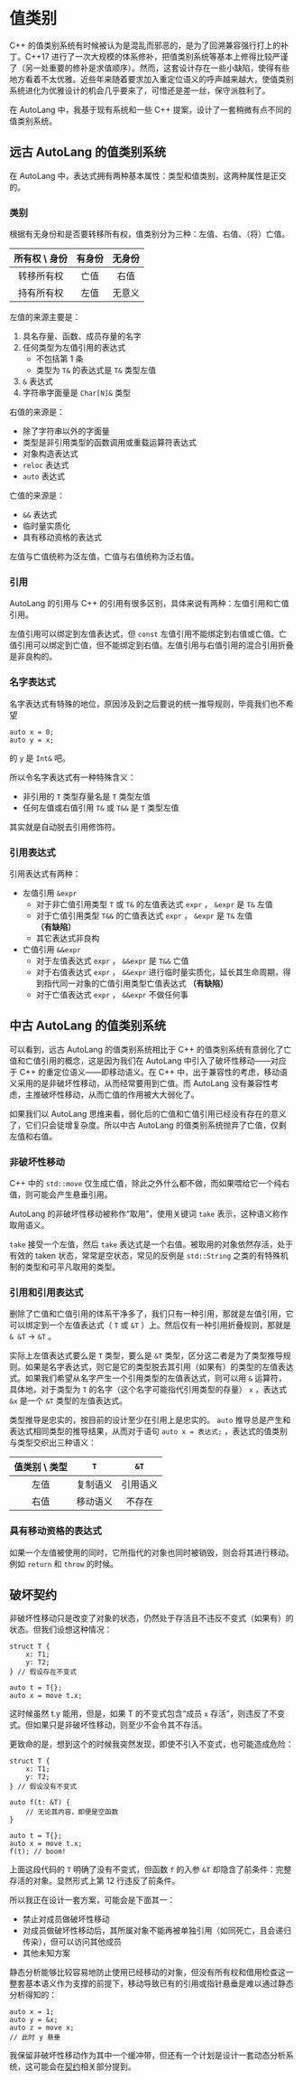 # 值类别

C++ 的值类别系统有时候被认为是混乱而邪恶的，是为了回溯兼容强行打上的补丁。C++17 进行了一次大规模的体系修补，把值类别系统等基本上修得比较严谨了（另一处重要的修补是求值顺序）。然而，这套设计存在一些小缺陷，使得有些地方看着不太优雅。近些年来随着要求加入重定位语义的呼声越来越大，使值类别系统进化为优雅设计的机会几乎要来了，可惜还是差一丝，保守派胜利了。

在 AutoLang 中，我基于现有系统和一些 C++ 提案，设计了一套稍微有点不同的值类别系统。

## 远古 AutoLang 的值类别系统

在 AutoLang 中，表达式拥有两种基本属性：类型和值类别，这两种属性是正交的。

### 类别

根据有无身份和是否要转移所有权，值类别分为三种：左值、右值、（将）亡值。

| 所有权 \ 身份 | 有身份 | 无身份 |
|:-:|:-:|:-:|
| 转移所有权 | 亡值 | 右值 |
| 持有所有权 | 左值 | 无意义 |

左值的来源主要是：

1. 具名存量、函数、成员存量的名字
2. 任何类型为左值引用的表达式
    - 不包括第 1 条
    - 类型为 `T&` 的表达式是 `T&` 类型左值
3. `&` 表达式
4. 字符串字面量是 `Char[N]&` 类型

右值的来源是：

- 除了字符串以外的字面量
- 类型是非引用类型的函数调用或重载运算符表达式
- 对象构造表达式
- `reloc` 表达式
- `auto` 表达式

亡值的来源是：

- `&&` 表达式
- 临时量实质化
- 具有移动资格的表达式

左值与亡值统称为泛左值，亡值与右值统称为泛右值。

### 引用

AutoLang 的引用与 C++ 的引用有很多区别，具体来说有两种：左值引用和亡值引用。

左值引用可以绑定到左值表达式，但 `const` 左值引用不能绑定到右值或亡值。亡值引用可以绑定到亡值，但不能绑定到右值。左值引用与右值引用的混合引用折叠是非良构的。

### 名字表达式

名字表达式有特殊的地位，原因涉及到之后要说的统一推导规则，毕竟我们也不希望

```autolang
auto x = 0;
auto y = x;
```

的 `y` 是 `Int&` 吧。

所以令名字表达式有一种特殊含义：

- 非引用的 `T` 类型存量名是 `T` 类型左值
- 任何左值或右值引用 `T&` 或 `T&&` 是 `T` 类型左值

其实就是自动脱去引用修饰符。

### 引用表达式

引用表达式有两种：

- 左值引用 `&expr`
  - 对于非亡值引用类型 `T` 或 `T&` 的左值表达式 `expr` ， `&expr` 是 `T&` 左值
  - 对于亡值引用类型 `T&&` 的亡值表达式 `expr` ， `&expr` 是 `T&` 左值 **（有缺陷）**
  - 其它表达式非良构
- 亡值引用 `&&expr`
  - 对于左值表达式 `expr` ， `&&expr` 是 `T&&` 亡值
  - 对于右值表达式 `expr` ， `&&expr` 进行临时量实质化，延长其生命周期，得到指代同一对象的亡值引用类型亡值表达式 **（有缺陷）**
  - 对于亡值表达式 `expr` ， `&&expr` 不做任何事

## 中古 AutoLang 的值类别系统

可以看到，远古 AutoLang 的值类别系统相比于 C++ 的值类别系统有意弱化了亡值和亡值引用的概念，这是因为我们在 AutoLang 中引入了破坏性移动——对应于 C++ 的重定位语义——即移动语义。在 C++ 中，出于兼容性的考虑，移动语义采用的是非破坏性移动，从而经常要用到亡值。而 AutoLang 没有兼容性考虑，主推破坏性移动，从而亡值的作用被大大弱化了。

如果我们以 AutoLang 思维来看，弱化后的亡值和亡值引用已经没有存在的意义了，它们只会徒增复杂度。所以中古 AutoLang 的值类别系统抛弃了亡值，仅剩左值和右值。

### 非破坏性移动

C++ 中的 `std::move` 仅生成亡值，除此之外什么都不做，而如果喂给它一个纯右值，则可能会产生悬垂引用。

AutoLang 的非破坏性移动被称作“取用”，使用关键词 `take` 表示，这种语义称作取用语义。

`take` 接受一个左值，然后 `take` 表达式是一个右值。被取用的对象依然存活，处于有效的 taken 状态，常常是空状态，常见的反例是 `std::String` 之类的有特殊机制的类型和可平凡取用的类型。

### 引用和引用表达式

删除了亡值和亡值引用的体系干净多了，我们只有一种引用，那就是左值引用，它可以绑定到一个左值表达式（ `T` 或 `&T` ）上。然后仅有一种引用折叠规则，那就是 `& &T` -> `&T` 。

实际上左值表达式要么是 `T` 类型，要么是 `&T` 类型，区分这二者是为了类型推导规则。如果是名字表达式，则它是它的类型脱去其引用（如果有）的类型的左值表达式。如果我们希望从名字产生一个引用类型的左值表达式，则可以用 `&` 运算符，具体地，对于类型为 `T` 的名字（这个名字可能指代引用类型的存量） `x` ，表达式 `&x` 是一个 `&T` 类型的左值表达式。

类型推导是忠实的，按目前的设计至少在引用上是忠实的。 `auto` 推导总是产生和表达式相同类型的推导结果，从而对于语句 `auto x = 表达式;` ，表达式的值类别与类型交织出三种语义：

| 值类别 \ 类型 | `T` | `&T` |
|:-:|:-:|:-:|
| 左值 | 复制语义 | 引用语义 |
| 右值 | 移动语义 | 不存在 |

### 具有移动资格的表达式

如果一个左值被使用的同时，它所指代的对象也同时被销毁，则会将其进行移动。例如 `return` 和 `throw` 的时候。

## 破坏契约

非破坏性移动只是改变了对象的状态，仍然处于存活且不违反不变式（如果有）的状态。但我们设想这种情况：

```autolang
struct T {
    x: T1;
    y: T2;
} // 假设存在不变式

auto t = T{};
auto x = move t.x;
```

这时候虽然 t.y 能用，但是，如果 T 的不变式包含“成员 `x` 存活”，则违反了不变式。但如果只是非破坏性移动，则至少不会令其不存活。

更致命的是，想到这个的时候我突然发现，即使不引入不变式，也可能造成危险：

```autolang
struct T {
    x: T1;
    y: T2;
} // 假设没有不变式

auto f(t: &T) {
    // 无论其内容，即便是空函数
}

auto t = T{};
auto x = move t.x;
f(t); // boom!
```

上面这段代码的 `T` 明确了没有不变式，但函数 `f` 的入参 `&T` 却隐含了前条件：完整存活的对象。显然形式上第 12 行违反了前条件。

所以我正在设计一套方案，可能会是下面其一：

- 禁止对成员做破坏性移动
- 对成员做破坏性移动后，其所属对象不能再被单独引用（如同死亡，且会递归传染），但可以访问其他成员
- 其他未知方案

静态分析能够比较容易地防止使用已经移动的对象，但没有所有权和借用检查这一整套基本语义作为支撑的前提下，移动导致已有的引用或指针悬垂是难以通过静态分析得知的：

```autolang
auto x = 1;
auto y = &x;
auto z = move x;
// 此时 y 悬垂
```

我保留非破坏性移动作为其中一个缓冲带，但还有一个计划是设计一套动态分析系统，这可能会在[契约](contracts)相关部分提到。
